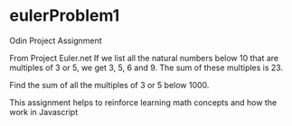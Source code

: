 # eulerProblem1
Odin Project Assignment 

From Project Euler.net
If we list all the natural numbers below 10 that are multiples of 3 or 5, we get 3, 5, 6 and 9. The sum of these multiples is 23.

Find the sum of all the multiples of 3 or 5 below 1000.

This assignment helps to reinforce learning math concepts and how the work in Javascript
